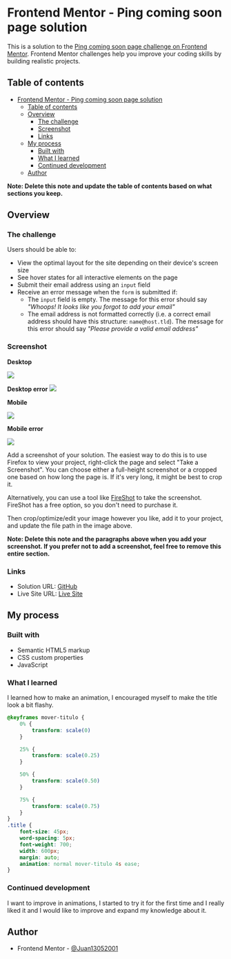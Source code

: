 # Frontend Mentor - Ping coming soon page solution

This is a solution to the [Ping coming soon page challenge on Frontend Mentor](https://www.frontendmentor.io/challenges/ping-single-column-coming-soon-page-5cadd051fec04111f7b848da). Frontend Mentor challenges help you improve your coding skills by building realistic projects. 

## Table of contents

- [Frontend Mentor - Ping coming soon page solution](#frontend-mentor---ping-coming-soon-page-solution)
  - [Table of contents](#table-of-contents)
  - [Overview](#overview)
    - [The challenge](#the-challenge)
    - [Screenshot](#screenshot)
    - [Links](#links)
  - [My process](#my-process)
    - [Built with](#built-with)
    - [What I learned](#what-i-learned)
    - [Continued development](#continued-development)
  - [Author](#author)

**Note: Delete this note and update the table of contents based on what sections you keep.**

## Overview

### The challenge

Users should be able to:

- View the optimal layout for the site depending on their device's screen size
- See hover states for all interactive elements on the page
- Submit their email address using an `input` field
- Receive an error message when the `form` is submitted if:
	- The `input` field is empty. The message for this error should say *"Whoops! It looks like you forgot to add your email"*
	- The email address is not formatted correctly (i.e. a correct email address should have this structure: `name@host.tld`). The message for this error should say *"Please provide a valid email address"*

### Screenshot

**Desktop**

![](/screenshot-desktop.jpeg)

**Desktop error**
![](/screenshot-desktop-hover-error-states.jpeg)

**Mobile**

![](/screenshot-mobile.jpeg)

**Mobile error**

![](/screenshot-mobile-hover-error-status.jpeg)

Add a screenshot of your solution. The easiest way to do this is to use Firefox to view your project, right-click the page and select "Take a Screenshot". You can choose either a full-height screenshot or a cropped one based on how long the page is. If it's very long, it might be best to crop it.

Alternatively, you can use a tool like [FireShot](https://getfireshot.com/) to take the screenshot. FireShot has a free option, so you don't need to purchase it. 

Then crop/optimize/edit your image however you like, add it to your project, and update the file path in the image above.

**Note: Delete this note and the paragraphs above when you add your screenshot. If you prefer not to add a screenshot, feel free to remove this entire section.**

### Links

- Solution URL: [GitHub](https://github.com/Juan13052001/ping-coming-soon-page-master)
- Live Site URL: [Live Site](https://juan13052001.github.io/ping-coming-soon-page-master/)

## My process

### Built with

- Semantic HTML5 markup
- CSS custom properties
- JavaScript
  

### What I learned

I learned how to make an animation, I encouraged myself to make the title look a bit flashy.


```css
@keyframes mover-titulo {
    0% {
        transform: scale(0)
    }

    25% {
        transform: scale(0.25)
    }

    50% {
        transform: scale(0.50)
    }

    75% {
        transform: scale(0.75)
    }
}
.title {
    font-size: 45px;
    word-spacing: 5px;
    font-weight: 700;
    width: 600px;
    margin: auto;
    animation: normal mover-titulo 4s ease;
}
```

### Continued development

I want to improve in animations, I started to try it for the first time and I really liked it and I would like to improve and expand my knowledge about it.

## Author

- Frontend Mentor - [@Juan13052001](https://www.frontendmentor.io/profile/Juan13052001)
